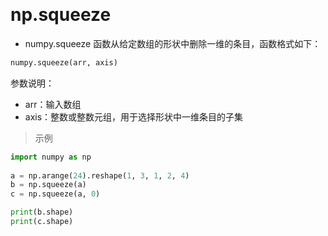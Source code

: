 &emsp;

# np.squeeze

- numpy.squeeze 函数从给定数组的形状中删除一维的条目，函数格式如下：
```python
numpy.squeeze(arr, axis)
```
参数说明：

- arr：输入数组
- axis：整数或整数元组，用于选择形状中一维条目的子集

>示例
```python
import numpy as np
 
a = np.arange(24).reshape(1, 3, 1, 2, 4)
b = np.squeeze(a)
c = np.squeeze(a, 0)

print(b.shape)
print(c.shape)
```
